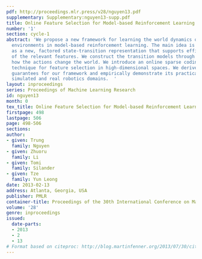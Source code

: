 ```yaml
---
pdf: http://proceedings.mlr.press/v28/nguyen13.pdf
supplementary: Supplementary:nguyen13-supp.pdf
title: Online Feature Selection for Model-based Reinforcement Learning
number: '1'
section: cycle-1
abstract: 'We propose a new framework for learning the world dynamics of feature-rich
  environments in model-based reinforcement learning. The main idea is formalized
  as a new, factored state-transition representation that supports efficient online-learning
  of the relevant features. We construct the transition models through predicting
  how the actions change the world. We introduce an online sparse coding learning
  technique for feature selection in high-dimensional spaces. We derive theoretical
  guarantees for our framework and empirically demonstrate its practicality in both
  simulated and real robotics domains.  '
layout: inproceedings
series: Proceedings of Machine Learning Research
id: nguyen13
month: 0
tex_title: Online Feature Selection for Model-based Reinforcement Learning
firstpage: 498
lastpage: 506
page: 498-506
sections: 
author:
- given: Trung
  family: Nguyen
- given: Zhuoru
  family: Li
- given: Tomi
  family: Silander
- given: Tze
  family: Yun Leong
date: 2013-02-13
address: Atlanta, Georgia, USA
publisher: PMLR
container-title: Proceedings of the 30th International Conference on Machine Learning
volume: '28'
genre: inproceedings
issued:
  date-parts:
  - 2013
  - 2
  - 13
# Format based on citeproc: http://blog.martinfenner.org/2013/07/30/citeproc-yaml-for-bibliographies/
---
```

